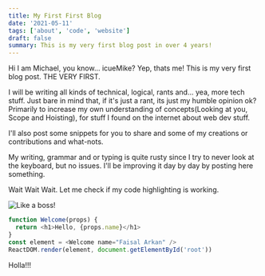 ```yaml
---
title: My First First Blog
date: '2021-05-11'
tags: ['about', 'code', 'website']
draft: false
summary: This is my very first blog post in over 4 years!
---
```


Hi I am Michael, you know... icueMike? Yep, thats me! This is my very first blog post. THE VERY FIRST.

I will be writing all kinds of technical, logical, rants and... yea, more tech stuff. Just bare in mind that, if it's just a rant, its just my humble opinion ok? Primarily to increase my own understanding of concepts(Looking at you, Scope and Hoisting), for stuff I found on the internet about web dev stuff.

I'll also post some snippets for you to share and some of my creations or contributions and what-nots.

My writing, grammar and or typing is quite rusty since I try to never look at the keyboard, but no issues. I'll be improving it day by day by posting here something.

Wait Wait Wait. Let me check if my code highlighting is working.

![Like a boss!](https://cdn.dribbble.com/users/891352/screenshots/2831763/i-play-with-code.gif)

```js
function Welcome(props) {
  return <h1>Hello, {props.name}</h1>
}
const element = <Welcome name="Faisal Arkan" />
ReactDOM.render(element, document.getElementById('root'))
```

Holla!!!
